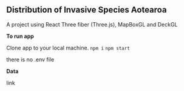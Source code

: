 ## Distribution of Invasive Species Aotearoa

A project using React Three fiber (Three.js), MapBoxGL and DeckGL

**To run app**

Clone app to your local machine.
 ```npm i```
 ```npm start```
 
there is no .env file

**Data**

link

